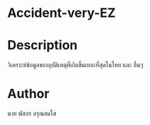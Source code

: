 # Accident-very-EZ
# Description
วิเคราะห์ข้อมูลของอุบัติเหตุที่เกิดขึ้นเยอะที่สุดในไทย และ อื่นๆ
# Author
นาย พัสกร อรุณสดใส
